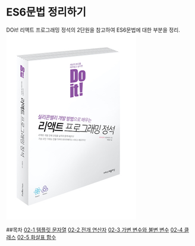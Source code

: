 # ES6문법 정리하기
DOit! 리액트 프로그래밍 정석의 2단원을 참고하여 ES6문법에 대한 부분을 정리.
![reactBook](./images/book.jpg)

##목차
[02-1 템플릿 문자열](#02-1-템플릿-문자열)
[02-2 전개 연산자](#02-2-전개-연산자)
[02-3 가변 변수와 불변 변수](#02-3-가변-변수와-불변-변수)
[02-4 클래스](#02-4-클래스)
[02-5 화살표 함수](#02-5-화살표-함수)
